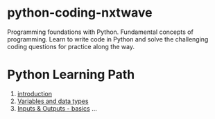 # python-coding-nxtwave
Programming foundations with Python.
Fundamental concepts of programming.
Learn to write code in Python and solve the challenging coding questions for practice along the way.


# Python Learning Path

1. [introduction](./introduction)
2. [Variables and data types](./variables_and_data_types)
3. [Inputs & Outputs - basics](./inputs_&_outputs_-_basics)
...
